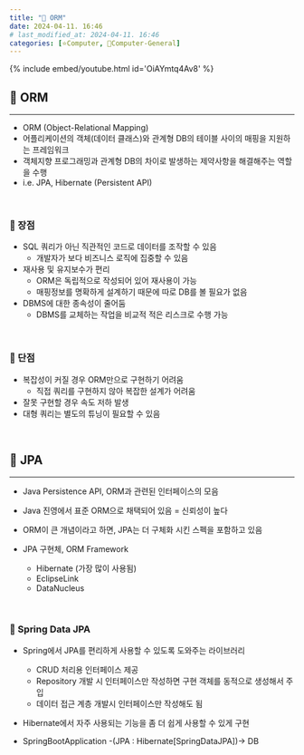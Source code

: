 ```yaml
---
title: "🌚 ORM"
date: 2024-04-11. 16:46
# last_modified_at: 2024-04-11. 16:46
categories: [⭐Computer, 🌚Computer-General]
---
```


{% include embed/youtube.html id='OiAYmtq4Av8' %}

## **💫 ORM**

---

- ORM (Object-Relational Mapping)
- 어플리케이션의 객체(데이터 클래스)와 관계형 DB의 테이블 사이의 매핑을 지원하는 프레임워크
- 객체지향 프로그래밍과 관계형 DB의 차이로 발생하는 제약사항을 해결해주는 역할을 수행
- i.e. JPA, Hibernate (Persistent API)
<br>

### **🫧 장점**

- SQL 쿼리가 아닌 직관적인 코드로 데이터를 조작할 수 있음
  - 개발자가 보다 비즈니스 로직에 집중할 수 있음
- 재사용 및 유지보수가 편리
  - ORM은 독립적으로 작성되어 있어 재사용이 가능
  - 매핑정보를 명확하게 설계하기 때문에 따로 DB를 볼 필요가 없음
- DBMS에 대한 종속성이 줄어둠
  - DBMS를 교체하는 작업을 비교적 적은 리스크로 수행 가능
<br>

### **🫧 단점**

- 복잡성이 커질 경우 ORM만으로 구현하기 어려움
  - 직접 쿼리를 구현하지 않아 복잡한 설계가 어려움
- 잘못 구현할 경우 속도 저하 발생
- 대형 쿼리는 별도의 튜닝이 필요할 수 있음
<br>

## **💫 JPA**

---

- Java Persistence API, ORM과 관련된 인터페이스의 모음
- Java 진영에서 표준 ORM으로 채택되어 있음 = 신뢰성이 높다
- ORM이 큰 개념이라고 하면, JPA는 더 구체화 시킨 스펙을 포함하고 있음

- JPA 구현체, ORM Framework
  - Hibernate (가장 많이 사용됨)
  - EclipseLink
  - DataNucleus
<br>

### **🫧 Spring Data JPA**

- Spring에서 JPA를 편리하게 사용할 수 있도록 도와주는 라이브러리
  - CRUD 처리용 인터페이스 제공
  - Repository 개발 시 인터페이스만 작성하면 구현 객체를 동적으로 생성해서 주입
  - 데이터 접근 계층 개발시 인터페이스만 작성해도 됨
- Hibernate에서 자주 사용되는 기능을 좀 더 쉽게 사용할 수 있게 구현

- SpringBootApplication -(JPA : Hibernate[SpringDataJPA])-> DB
<br>

